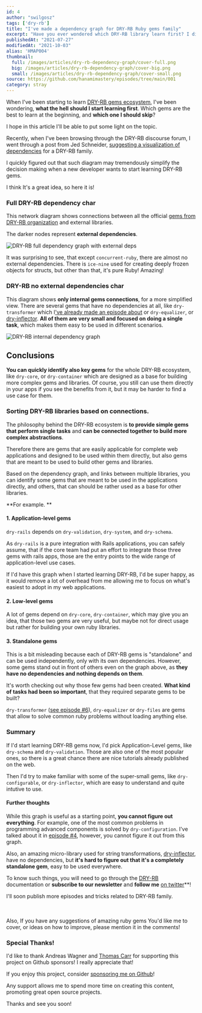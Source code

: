```yaml
---
id: 4
author: "swilgosz"
tags: ['dry-rb']
title: "I've made a dependency graph for DRY-RB Ruby gems family"
excerpt: "Have you ever wondered which DRY-RB library learn first? I did when I started with DRY-RB. I hope this will help!"
publishedAt: "2021-07-27"
modifiedAt: "2021-10-03"
alias: 'HMAP004'
thumbnail:
  full: /images/articles/dry-rb-dependency-graph/cover-full.png
  big: /images/articles/dry-rb-dependency-graph/cover-big.png
  small: /images/articles/dry-rb-dependency-graph/cover-small.png
source: https://github.com/hanamimastery/episodes/tree/main/001
category: stray
---
```


When I've been starting to learn [DRY-RB gems ecosystem](https://dry-rb.org/gems), I've been wondering, **what the hell should I start learning first**. Which gems are the best to learn at the beginning, and **which one I should skip**?

I hope in this article I'll be able to put some light on the topic.

Recently, when I've been browsing through the DRY-RB discourse forum, I went through a post from Jed Schneider, [suggesting a visualization of dependencies](https://discourse.dry-rb.org/t/documentation-help-wanted/1212/13) for a DRY-RB family.

I quickly figured out that such diagram may tremendously simplify the decision making when a new developer wants to start learning DRY-RB gems.

I think It's a great idea, so here it is!

### Full DRY-RB dependency char

This network diagram shows connections between all the official [gems from DRY-RB organization](https://dry-rb.org/gems) and external libraries.

The darker nodes represent **external dependencies**.

![DRY-RB full dependency graph with external deps](/images/articles/dry-rb-dependency-graph/dry-rb-dependency-graph-full.png)

It was surprising to see, that except `concurrent-ruby`, there are almost no external dependencies. There is `ice-nine` used for creating deeply frozen objects for structs, but other than that, it's pure Ruby! Amazing!


### DRY-RB no external dependencies char

This diagram shows **only internal gems connections**, for a more simplified view. There are several gems that have no dependencies at all, like `dry-transformer` which I['ve already made an episode about](/episodes/6-complex-ruby-data-transformations-made-simple) or `dry-equalizer`, or [dry-inflector](/episodes/4-string-transformations-with-dry-inflector). **All of them are very small and focused on doing a single task**, which makes them easy to be used in different scenarios.

![DRY-RB internal dependency graph](/images/articles/dry-rb-dependency-graph/dry-rb-dependency-graph-internal.png)


## Conclusions

**You can quickly identify also key gems** for the whole DRY-RB ecosystem, like `dry-core`, or `dry-container` which are designed as a base for building more complex gems and libraries. Of course, you still can use them directly in your apps if you see the benefits from it, but it may be harder to find a use case for them.


### Sorting DRY-RB libraries based on connections.

The philosophy behind the DRY-RB ecosystem is **to provide simple gems that perform single tasks** and **can be connected together to build more complex abstractions**.

Therefore there are gems that are easily applicable for complete web applications and designed to be used within them directly, but also gems that are meant to be used to build other gems and libraries.

Based on the dependency graph, and links between multiple libraries, you can identify some gems that are meant to be used in the applications directly, and others, that can should be rather used as a base for other libraries.

**For example. **

#### 1. Application-level gems

`dry-rails` depends on `dry-validation`, `dry-system`, and `dry-schema`.

As `dry-rails` is a pure integration with Rails applications, you can safely assume, that if the core team had put an effort to integrate those three gems with rails apps, those are the entry points to the wide range of application-level use cases.

If I'd have this graph when I started learning DRY-RB, I'd be super happy, as it would remove a lot of overhead from me allowing me to focus on what's easiest to adopt in my web applications.

#### 2. Low-level gems

A lot of gems depend on `dry-core`, `dry-container`, which may give you an idea, that those two gems are very useful, but maybe not for direct usage but rather for building your own ruby libraries.

#### 3. Standalone gems

This is a bit misleading because each of DRY-RB gems is "standalone" and can be used independently, only with its own dependencies. However, some gems stand out in front of others even on the graph above, as **they have no dependencies and nothing depends on them**.

It's worth checking out why those few gems had been created. **What kind of tasks had been so important**, that they required separate gems to be built?

`dry-transformer` ([see episode #6](/episodes/6-complex-ruby-data-transformations-made-simple)), `dry-equalizer` or `dry-files` are gems that allow to solve common ruby problems without loading anything else.


### Summary

If I'd start learning DRY-RB gems now, I'd pick Application-Level gems, like `dry-schema` and `dry-validation`. Those are also one of the most popular ones, so there is a great chance there are nice tutorials already published on the web.

Then I'd try to make familiar with some of the super-small gems, like `dry-configurable`, or `dry-inflector`, which are easy to understand and quite intutive to use.

#### Further thoughts

While this graph is useful as a starting point, **you cannot figure out everything**. For example, one of the most common problems in programming advanced components is solved by `dry-configuration`. I've talked about it in [episode #4](/episodes/5-configure-anything-with-dry-configurable), however, you cannot figure it out from this graph.

Also, an amazing micro-library used for string transformations, [dry-inflector](/episodes/4-string-transformations-with-dry-inflector), have no dependencies, but **it's hard to figure out that it's a completely standalone gem**, easy to be used everywhere.

To know such things, you will need to go through the [DRY-RB](https://dry-rb.org) documentation or **subscribe to our newsletter** and **follow me** [on twitter](https://twitter.com/hanamimastery)**!

I'll soon publish more episodes and tricks related to DRY-RB family.

<br />

<EmailSubscriptionForm />

<br />
Also, If you have any suggestions of amazing ruby gems You'd like me to cover, or ideas on how to improve, please mention it in the comments!

### Special Thanks!

I'd like to thank Andreas Wagner and [Thomas Carr](https://github.com/htcarr3) for supporting this project on Github sponsors! I really appreciate that!

If you enjoy this project, consider [sponsoring me on Github](https://github.com/sponsors/swilgosz)!

Any support allows me to spend more time on creating this content, promoting great open source projects.

Thanks and see you soon!
